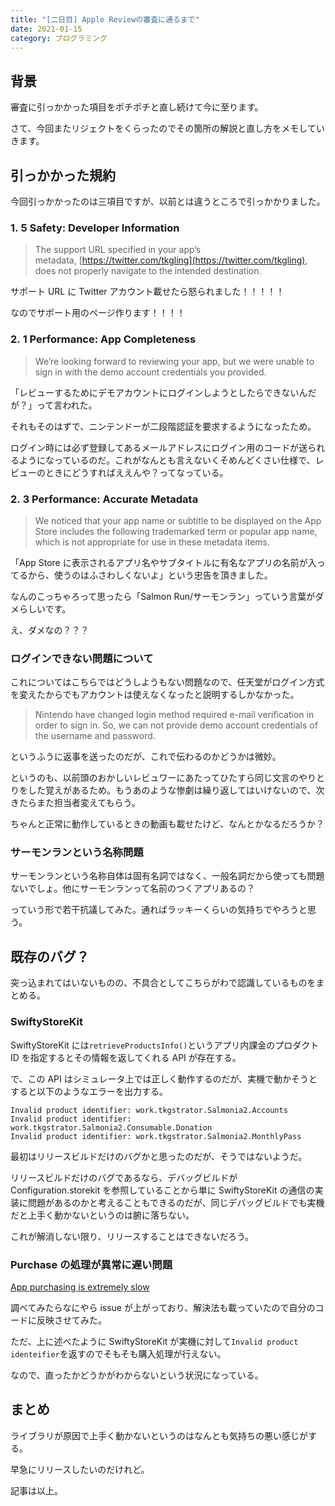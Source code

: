 ```yaml
---
title: "[二日目] Apple Reviewの審査に通るまで"
date: 2021-01-15
category: プログラミング
---
```


## 背景

審査に引っかかった項目をポチポチと直し続けて今に至ります。

さて、今回またリジェクトをくらったのでその箇所の解説と直し方をメモしていきます。

## 引っかかった規約

今回引っかかったのは三項目ですが、以前とは違うところで引っかかりました。

### 1. 5 Safety: Developer Information

> The support URL specified in your app’s metadata, [https://twitter.com/tkgling](https://twitter.com/tkgling), does not properly navigate to the intended destination.

サポート URL に Twitter アカウント載せたら怒られました！！！！！

なのでサポート用のページ作ります！！！！

### 2. 1 Performance: App Completeness

> We’re looking forward to reviewing your app, but we were unable to sign in with the demo account credentials you provided.

「レビューするためにデモアカウントにログインしようとしたらできないんだが？」って言われた。

それもそのはずで、ニンテンドーが二段階認証を要求するようになったため。

ログイン時には必ず登録してあるメールアドレスにログイン用のコードが送られるようになっているのだ。これがなんとも言えないくそめんどくさい仕様で、レビューのときにどうすればええんや？ってなっている。

### 2. 3 Performance: Accurate Metadata

> We noticed that your app name or subtitle to be displayed on the App Store includes the following trademarked term or popular app name, which is not appropriate for use in these metadata items.

「App Store に表示されるアプリ名やサブタイトルに有名なアプリの名前が入ってるから、使うのはふさわしくないよ」という忠告を頂きました。

なんのこっちゃろって思ったら「Salmon Run/サーモンラン」っていう言葉がダメらしいです。

え、ダメなの？？？

### ログインできない問題について

これについてはこちらではどうしようもない問題なので、任天堂がログイン方式を変えたからでもアカウントは使えなくなったと説明するしかなかった。

> Nintendo have changed login method required e-mail verification in order to sign in. So, we can not provide demo account credentials of the username and password.

というふうに返事を送ったのだが、これで伝わるのかどうかは微妙。

というのも、以前頭のおかしいレビュワーにあたってひたすら同じ文言のやりとりをした覚えがあるため。もうあのような惨劇は繰り返してはいけないので、次きたらまた担当者変えてもらう。

ちゃんと正常に動作しているときの動画も載せたけど、なんとかなるだろうか？

### サーモンランという名称問題

サーモンランという名称自体は固有名詞ではなく、一般名詞だから使っても問題ないでしょ。他にサーモンランって名前のつくアプリあるの？

っていう形で若干抗議してみた。通ればラッキーくらいの気持ちでやろうと思う。

## 既存のバグ？

突っ込まれてはいないものの、不具合としてこちらがわで認識しているものをまとめる。

### SwiftyStoreKit

SwiftyStoreKit には`retrieveProductsInfo()`というアプリ内課金のプロダクト ID を指定するとその情報を返してくれる API が存在する。

で、この API はシミュレータ上では正しく動作するのだが、実機で動かそうとすると以下のようなエラーを出力する。

```
Invalid product identifier: work.tkgstrator.Salmonia2.Accounts
Invalid product identifier: work.tkgstrator.Salmonia2.Consumable.Donation
Invalid product identifier: work.tkgstrator.Salmonia2.MonthlyPass
```

最初はリリースビルドだけのバグかと思ったのだが、そうではないようだ。

リリースビルドだけのバグであるなら、デバッグビルドが Configuration.storekit を参照していることから単に SwiftyStoreKit の通信の実装に問題があるのかと考えることもできるのだが、同じデバッグビルドでも実機だと上手く動かないというのは腑に落ちない。

これが解消しない限り、リリースすることはできないだろう。

### Purchase の処理が異常に遅い問題

[App purchasing is extremely slow](https://github.com/bizz84/SwiftyStoreKit/issues/506)

調べてみたらなにやら issue が上がっており、解決法も載っていたので自分のコードに反映させてみた。

ただ、上に述べたように SwiftyStoreKit が実機に対して`Invalid product identeifier`を返すのでそもそも購入処理が行えない。

なので、直ったかどうかがわからないという状況になっている。

## まとめ

ライブラリが原因で上手く動かないというのはなんとも気持ちの悪い感じがする。

早急にリリースしたいのだけれど。

記事は以上。
